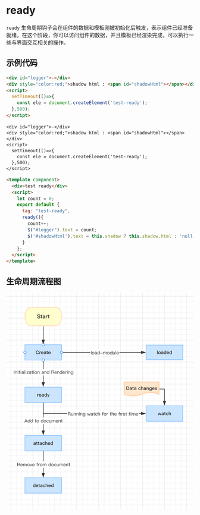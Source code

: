 # ready

`ready` 生命周期钩子会在组件的数据和模板刚被初始化后触发，表示组件已经准备就绪。在这个阶段，你可以访问组件的数据，并且模板已经渲染完成，可以执行一些与界面交互相关的操作。

## 示例代码

```html
<div id="logger">-</div>
<div style="color:red;">shadow html : <span id="shadowHtml"></span></div>
<script>
  setTimeout(()=>{
    const ele = document.createElement('test-ready');
  },500);
</script>
```

<comp-viewer comp-name="test-ready">

```
<div id="logger">-</div>
<div style="color:red;">shadow html : <span id="shadowHtml"></span></div>
<script>
  setTimeout(()=>{
    const ele = document.createElement('test-ready');
  },500);
</script>
```

```html
<template component>
  <div>test ready</div>
  <script>
    let count = 0;
    export default {
      tag: "test-ready",
      ready(){
        count++;
        $("#logger").text = count;
        $('#shadowHtml').text = this.shadow ? this.shadow.html : 'null';
      }
    };
  </script>
</template>
```

</comp-viewer>

## 生命周期流程图

<img src="../../../publics/life-cycle.png" width="512" />
